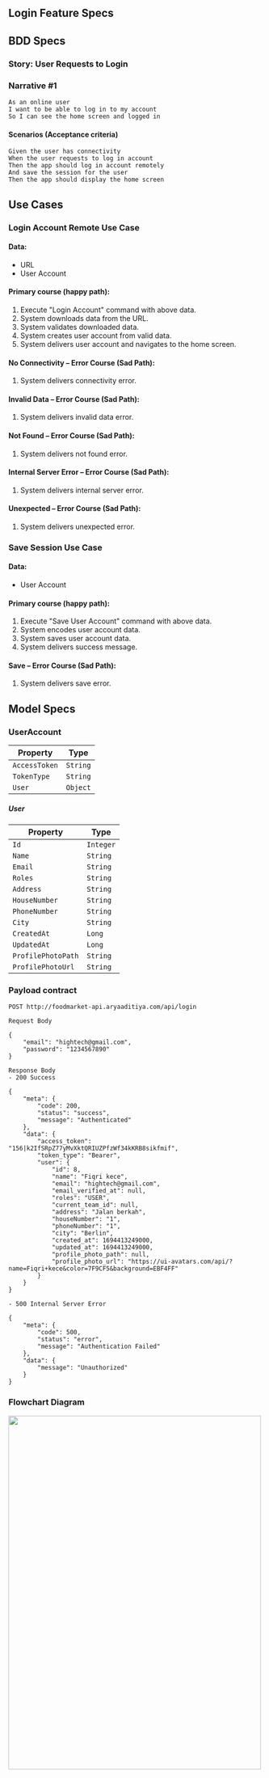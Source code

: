 ## Login Feature Specs

## BDD Specs

### Story: User Requests to Login

### Narrative #1

```
As an online user
I want to be able to log in to my account
So I can see the home screen and logged in
```

#### Scenarios (Acceptance criteria)

```
Given the user has connectivity
When the user requests to log in account
Then the app should log in account remotely
And save the session for the user
Then the app should display the home screen
```

## Use Cases

### Login Account Remote Use Case

#### Data:
- URL
- User Account

#### Primary course (happy path):
1. Execute "Login Account" command with above data.
2. System downloads data from the URL.
3. System validates downloaded data.
4. System creates user account from valid data.
5. System delivers user account and navigates to the home screen.

#### No Connectivity – Error Course (Sad Path):
1. System delivers connectivity error.

#### Invalid Data – Error Course (Sad Path):
1. System delivers invalid data error.

#### Not Found – Error Course (Sad Path):
1. System delivers not found error.

#### Internal Server Error – Error Course (Sad Path):
1. System delivers internal server error.

#### Unexpected – Error Course (Sad Path):
1. System delivers unexpected error.

### Save Session Use Case

#### Data:
- User Account

#### Primary course (happy path):
1. Execute "Save User Account" command with above data.
2. System encodes user account data.
3. System saves user account data.
4. System delivers success message.

#### Save – Error Course (Sad Path):
1. System delivers save error.

## Model Specs

### UserAccount
| Property                  | Type     |
|---------------------------|----------|
| `AccessToken`             | `String` |
| `TokenType`               | `String` |
| `User`                    | `Object` |

##### User
| Property           | Type      |
|--------------------|-----------|
| `Id`               | `Integer` |
| `Name`             | `String`  |
| `Email`            | `String`  |
| `Roles`            | `String`  |
| `Address`          | `String`  |
| `HouseNumber`      | `String`  |
| `PhoneNumber`      | `String`  |
| `City`             | `String`  |
| `CreatedAt`        | `Long`    |
| `UpdatedAt`        | `Long`    |
| `ProfilePhotoPath` | `String`  |
| `ProfilePhotoUrl`  | `String`  |

### Payload contract

```
POST http://foodmarket-api.aryaaditiya.com/api/login

Request Body

{
    "email": "hightech@gmail.com",
    "password": "1234567890"
}

Response Body
- 200 Success

{
    "meta": {
        "code": 200,
        "status": "success",
        "message": "Authenticated"
    },
    "data": {
        "access_token": "156|k2IfSRpZ77yMvXktQRIUZPfzWf34kKRB8sikfmif",
        "token_type": "Bearer",
        "user": {
            "id": 8,
            "name": "Fiqri kece",
            "email": "hightech@gmail.com",
            "email_verified_at": null,
            "roles": "USER",
            "current_team_id": null,
            "address": "Jalan berkah",
            "houseNumber": "1",
            "phoneNumber": "1",
            "city": "Berlin",
            "created_at": 1694413249000,
            "updated_at": 1694413249000,
            "profile_photo_path": null,
            "profile_photo_url": "https://ui-avatars.com/api/?name=Fiqri+kece&color=7F9CF5&background=EBF4FF"
        }
    }
}

- 500 Internal Server Error

{
    "meta": {
        "code": 500,
        "status": "error",
        "message": "Authentication Failed"
    },
    "data": {
        "message": "Unauthorized"
    }
}

```

### Flowchart Diagram
<img src="https://github.com/deanuharatinu/GoFood-Clone/assets/24354414/b4ab8c2b-ba6b-4cde-9067-eb731d65b206" width="500" height="700">
